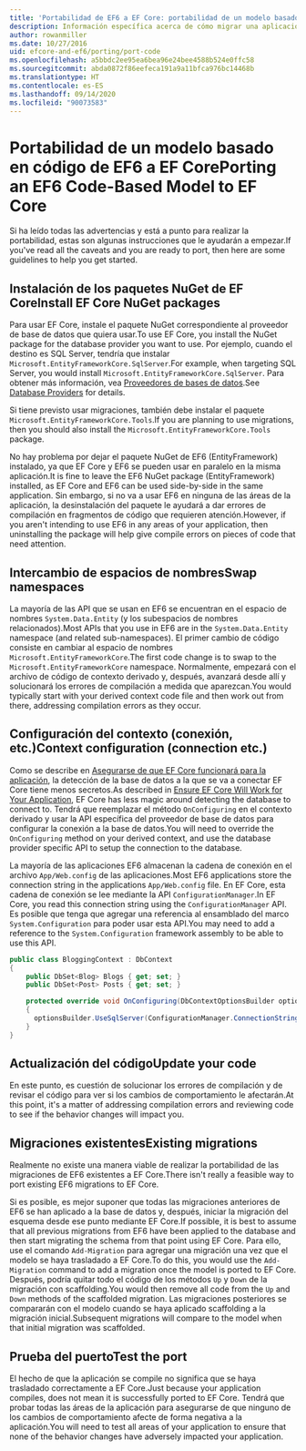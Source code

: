 ```yaml
---
title: 'Portabilidad de EF6 a EF Core: portabilidad de un modelo basado en código - EF'
description: Información específica acerca de cómo migrar una aplicación de modelo basada en código de Entity Framework 6 a Entity Framework Core
author: rowanmiller
ms.date: 10/27/2016
uid: efcore-and-ef6/porting/port-code
ms.openlocfilehash: a5bbdc2ee95ea6bea96e24bee4588b524e0ffc58
ms.sourcegitcommit: abda0872f86eefeca191a9a11bfca976bc14468b
ms.translationtype: HT
ms.contentlocale: es-ES
ms.lasthandoff: 09/14/2020
ms.locfileid: "90073583"
---
```

# <a name="porting-an-ef6-code-based-model-to-ef-core"></a><span data-ttu-id="8087b-103">Portabilidad de un modelo basado en código de EF6 a EF Core</span><span class="sxs-lookup"><span data-stu-id="8087b-103">Porting an EF6 Code-Based Model to EF Core</span></span>

<span data-ttu-id="8087b-104">Si ha leído todas las advertencias y está a punto para realizar la portabilidad, estas son algunas instrucciones que le ayudarán a empezar.</span><span class="sxs-lookup"><span data-stu-id="8087b-104">If you've read all the caveats and you are ready to port, then here are some guidelines to help you get started.</span></span>

## <a name="install-ef-core-nuget-packages"></a><span data-ttu-id="8087b-105">Instalación de los paquetes NuGet de EF Core</span><span class="sxs-lookup"><span data-stu-id="8087b-105">Install EF Core NuGet packages</span></span>

<span data-ttu-id="8087b-106">Para usar EF Core, instale el paquete NuGet correspondiente al proveedor de base de datos que quiera usar.</span><span class="sxs-lookup"><span data-stu-id="8087b-106">To use EF Core, you install the NuGet package for the database provider you want to use.</span></span> <span data-ttu-id="8087b-107">Por ejemplo, cuando el destino es SQL Server, tendría que instalar `Microsoft.EntityFrameworkCore.SqlServer`.</span><span class="sxs-lookup"><span data-stu-id="8087b-107">For example, when targeting SQL Server, you would install `Microsoft.EntityFrameworkCore.SqlServer`.</span></span> <span data-ttu-id="8087b-108">Para obtener más información, vea [Proveedores de bases de datos](xref:core/providers/index).</span><span class="sxs-lookup"><span data-stu-id="8087b-108">See [Database Providers](xref:core/providers/index) for details.</span></span>

<span data-ttu-id="8087b-109">Si tiene previsto usar migraciones, también debe instalar el paquete `Microsoft.EntityFrameworkCore.Tools`.</span><span class="sxs-lookup"><span data-stu-id="8087b-109">If you are planning to use migrations, then you should also install the `Microsoft.EntityFrameworkCore.Tools` package.</span></span>

<span data-ttu-id="8087b-110">No hay problema por dejar el paquete NuGet de EF6 (EntityFramework) instalado, ya que EF Core y EF6 se pueden usar en paralelo en la misma aplicación.</span><span class="sxs-lookup"><span data-stu-id="8087b-110">It is fine to leave the EF6 NuGet package (EntityFramework) installed, as EF Core and EF6 can be used side-by-side in the same application.</span></span> <span data-ttu-id="8087b-111">Sin embargo, si no va a usar EF6 en ninguna de las áreas de la aplicación, la desinstalación del paquete le ayudará a dar errores de compilación en fragmentos de código que requieren atención.</span><span class="sxs-lookup"><span data-stu-id="8087b-111">However, if you aren't intending to use EF6 in any areas of your application, then uninstalling the package will help give compile errors on pieces of code that need attention.</span></span>

## <a name="swap-namespaces"></a><span data-ttu-id="8087b-112">Intercambio de espacios de nombres</span><span class="sxs-lookup"><span data-stu-id="8087b-112">Swap namespaces</span></span>

<span data-ttu-id="8087b-113">La mayoría de las API que se usan en EF6 se encuentran en el espacio de nombres `System.Data.Entity` (y los subespacios de nombres relacionados).</span><span class="sxs-lookup"><span data-stu-id="8087b-113">Most APIs that you use in EF6 are in the `System.Data.Entity` namespace (and related sub-namespaces).</span></span> <span data-ttu-id="8087b-114">El primer cambio de código consiste en cambiar al espacio de nombres `Microsoft.EntityFrameworkCore`.</span><span class="sxs-lookup"><span data-stu-id="8087b-114">The first code change is to swap to the `Microsoft.EntityFrameworkCore` namespace.</span></span> <span data-ttu-id="8087b-115">Normalmente, empezará con el archivo de código de contexto derivado y, después, avanzará desde allí y solucionará los errores de compilación a medida que aparezcan.</span><span class="sxs-lookup"><span data-stu-id="8087b-115">You would typically start with your derived context code file and then work out from there, addressing compilation errors as they occur.</span></span>

## <a name="context-configuration-connection-etc"></a><span data-ttu-id="8087b-116">Configuración del contexto (conexión, etc.)</span><span class="sxs-lookup"><span data-stu-id="8087b-116">Context configuration (connection etc.)</span></span>

<span data-ttu-id="8087b-117">Como se describe en [Asegurarse de que EF Core funcionará para la aplicación](xref:efcore-and-ef6/porting/index), la detección de la base de datos a la que se va a conectar EF Core tiene menos secretos.</span><span class="sxs-lookup"><span data-stu-id="8087b-117">As described in [Ensure EF Core Will Work for Your Application](xref:efcore-and-ef6/porting/index), EF Core has less magic around detecting the database to connect to.</span></span> <span data-ttu-id="8087b-118">Tendrá que reemplazar el método `OnConfiguring` en el contexto derivado y usar la API específica del proveedor de base de datos para configurar la conexión a la base de datos.</span><span class="sxs-lookup"><span data-stu-id="8087b-118">You will need to override the `OnConfiguring` method on your derived context, and use the database provider specific API to setup the connection to the database.</span></span>

<span data-ttu-id="8087b-119">La mayoría de las aplicaciones EF6 almacenan la cadena de conexión en el archivo `App/Web.config` de las aplicaciones.</span><span class="sxs-lookup"><span data-stu-id="8087b-119">Most EF6 applications store the connection string in the applications `App/Web.config` file.</span></span> <span data-ttu-id="8087b-120">En EF Core, esta cadena de conexión se lee mediante la API `ConfigurationManager`.</span><span class="sxs-lookup"><span data-stu-id="8087b-120">In EF Core, you read this connection string using the `ConfigurationManager` API.</span></span> <span data-ttu-id="8087b-121">Es posible que tenga que agregar una referencia al ensamblado del marco `System.Configuration` para poder usar esta API.</span><span class="sxs-lookup"><span data-stu-id="8087b-121">You may need to add a reference to the `System.Configuration` framework assembly to be able to use this API.</span></span>

``` csharp
public class BloggingContext : DbContext
{
    public DbSet<Blog> Blogs { get; set; }
    public DbSet<Post> Posts { get; set; }

    protected override void OnConfiguring(DbContextOptionsBuilder optionsBuilder)
    {
      optionsBuilder.UseSqlServer(ConfigurationManager.ConnectionStrings["BloggingDatabase"].ConnectionString);
    }
}
```

## <a name="update-your-code"></a><span data-ttu-id="8087b-122">Actualización del código</span><span class="sxs-lookup"><span data-stu-id="8087b-122">Update your code</span></span>

<span data-ttu-id="8087b-123">En este punto, es cuestión de solucionar los errores de compilación y de revisar el código para ver si los cambios de comportamiento le afectarán.</span><span class="sxs-lookup"><span data-stu-id="8087b-123">At this point, it's a matter of addressing compilation errors and reviewing code to see if the behavior changes will impact you.</span></span>

## <a name="existing-migrations"></a><span data-ttu-id="8087b-124">Migraciones existentes</span><span class="sxs-lookup"><span data-stu-id="8087b-124">Existing migrations</span></span>

<span data-ttu-id="8087b-125">Realmente no existe una manera viable de realizar la portabilidad de las migraciones de EF6 existentes a EF Core.</span><span class="sxs-lookup"><span data-stu-id="8087b-125">There isn't really a feasible way to port existing EF6 migrations to EF Core.</span></span>

<span data-ttu-id="8087b-126">Si es posible, es mejor suponer que todas las migraciones anteriores de EF6 se han aplicado a la base de datos y, después, iniciar la migración del esquema desde ese punto mediante EF Core.</span><span class="sxs-lookup"><span data-stu-id="8087b-126">If possible, it is best to assume that all previous migrations from EF6 have been applied to the database and then start migrating the schema from that point using EF Core.</span></span> <span data-ttu-id="8087b-127">Para ello, use el comando `Add-Migration` para agregar una migración una vez que el modelo se haya trasladado a EF Core.</span><span class="sxs-lookup"><span data-stu-id="8087b-127">To do this, you would use the `Add-Migration` command to add a migration once the model is ported to EF Core.</span></span> <span data-ttu-id="8087b-128">Después, podría quitar todo el código de los métodos `Up` y `Down` de la migración con scaffolding.</span><span class="sxs-lookup"><span data-stu-id="8087b-128">You would then remove all code from the `Up` and `Down` methods of the scaffolded migration.</span></span> <span data-ttu-id="8087b-129">Las migraciones posteriores se compararán con el modelo cuando se haya aplicado scaffolding a la migración inicial.</span><span class="sxs-lookup"><span data-stu-id="8087b-129">Subsequent migrations will compare to the model when that initial migration was scaffolded.</span></span>

## <a name="test-the-port"></a><span data-ttu-id="8087b-130">Prueba del puerto</span><span class="sxs-lookup"><span data-stu-id="8087b-130">Test the port</span></span>

<span data-ttu-id="8087b-131">El hecho de que la aplicación se compile no significa que se haya trasladado correctamente a EF Core.</span><span class="sxs-lookup"><span data-stu-id="8087b-131">Just because your application compiles, does not mean it is successfully ported to EF Core.</span></span> <span data-ttu-id="8087b-132">Tendrá que probar todas las áreas de la aplicación para asegurarse de que ninguno de los cambios de comportamiento afecte de forma negativa a la aplicación.</span><span class="sxs-lookup"><span data-stu-id="8087b-132">You will need to test all areas of your application to ensure that none of the behavior changes have adversely impacted your application.</span></span>
